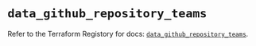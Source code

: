 # `data_github_repository_teams`

Refer to the Terraform Registory for docs: [`data_github_repository_teams`](https://www.terraform.io/docs/providers/github/d/repository_teams).
